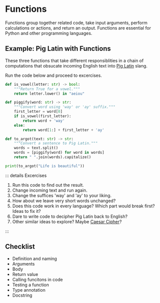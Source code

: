 # Functions

Functions group together related code, take input arguments,
perform calculations or actions, and return an output.
Functions are essential for Python and other programming languages.

## Example: Pig Latin with Functions

These three functions that take different responsiblities
in a chain of computations that obsucate incoming English text into
[Pig Latin](https://en.wikipedia.org/wiki/Pig_Latin) slang.

Run the code below and proceed to excercises.

```python
def is_vowel(letter: str) -> bool:
    """Return True for a vowel."""
    return letter.lower() in "aeiou"

def piggify(word: str) -> str:
    """Convert word using 'way' or 'ay' suffix."""
    first_letter = word[0]
    if is_vowel(first_letter):
        return word + 'way'
    else:
        return word[1:] + first_letter + 'ay'

def to_argot(text: str) -> str:
    """Convert a sentence to Pig Latin."""
    words = text.split()
    words = [piggify(word) for word in words]
    return " ".join(words).capitalize()

print(to_argot("Life is beautiful"))
```

::: details Excercises

1. Run this code to find out the result.
2. Change incoming text and run again.
3. Change the suffices 'way' and 'ay' to your liking.
4. How about we leave very short words unchanged?
5. Does this code work in every language?
   Which part would break first?
   Ideas to fix it?
6. Dare to write code to decipher Pig Latin back to English?
7. Other similar ideas to explore? Maybe [Caesar Cipher](https://stackoverflow.com/questions/8886947/caesar-cipher-function-in-python)?

:::

## Checklist

- Definition and naming
- Arguments
- Body
- Return value
- Calling funcitons in code
- Testing a function
- Type annotation
- Docstring
